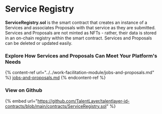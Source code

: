 # Service Registry

**ServiceRegistry.sol** is the smart contract that creates an instance of a Services and associates Proposals with that service as they are submitted. Services and Proposals are not minted as NFTs - rather, their data is stored in an on-chain registry within the smart contract. Services and Proposals can be deleted or updated easily.

### Explore How Services and Proposals Can Meet Your Platform's Needs

{% content-ref url="../../work-facilitation-module/jobs-and-proposals.md" %}
[jobs-and-proposals.md](../../work-facilitation-module/jobs-and-proposals.md)
{% endcontent-ref %}

### View on Github

{% embed url="https://github.com/TalentLayer/talentlayer-id-contracts/blob/main/contracts/ServiceRegistry.sol" %}
